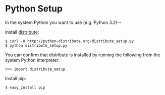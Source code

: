 Python Setup
============

In the system Python you want to use (e.g. Python 3.2)--

Install [distribute](http://packages.python.org/distribute/):

    $ curl -O http://python-distribute.org/distribute_setup.py
    $ python distribute_setup.py

You can confirm that distribute is installed by running the following
from the system Python interpreter:

    >>> import distribute_setup

Install pip:

    $ easy_install pip

